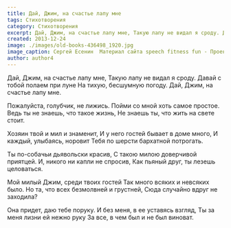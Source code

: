 ```yaml
---
title: Дай, Джим, на счастье лапу мне
tags: Стихотворения
category: Стихотворения
excerpt: Дай, Джим, на счастье лапу мне, Такую лапу не видал я сроду. Давай с тобой полаем при луне На тихую, бесшумную погоду. Дай, Джим, на счастье лапу мне
created: 2013-12-24
image: ./images/old-books-436498_1920.jpg
image_caption: Сергей Есенин  Материал сайта speech fitness fun - Проект Фитнес речи — часть движения за свободные Программы Обучения для Публичных Выступлений
author: author4
---
```


Дай, Джим, на счастье лапу мне,
Такую лапу не видал я сроду.
Давай с тобой полаем при луне
На тихую, бесшумную погоду.
Дай, Джим, на счастье лапу мне.

Пожалуйста, голубчик, не лижись.
Пойми со мной хоть самое простое.
Ведь ты не знаешь, что такое жизнь,
Не знаешь ты, что жить на свете стоит.

Хозяин твой и мил и знаменит,
И у него гостей бывает в доме много,
И каждый, улыбаясь, норовит
Тебя по шерсти бархатной потрогать.

Ты по-собачьи дьявольски красив,
С такою милою доверчивой приятцей.
И, никого ни капли не спросив,
Как пьяный друг, ты лезешь целоваться.

Мой милый Джим, среди твоих гостей
Так много всяких и невсяких было.
Но та, что всех безмолвней и грустней,
Сюда случайно вдруг не заходила?

Она придет, даю тебе поруку.
И без меня, в ее уставясь взгляд,
Ты за меня лизни ей нежно руку
За все, в чем был и не был виноват.

